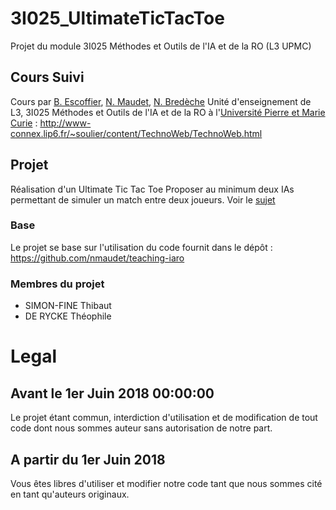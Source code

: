 # 3I025_UltimateTicTacToe
Projet du module 3I025 Méthodes et Outils de l'IA et de la RO (L3 UPMC)

## Cours Suivi
Cours par [B. Escoffier](http://www-desir.lip6.fr/~escoffier/), [N. Maudet](https://nmaudet.gitlab.io/), [N. Bredèche](http://pages.isir.upmc.fr/~bredeche/pmwiki/pmwiki.php)
Unité d'enseignement de L3, 3I025 Méthodes et Outils de l'IA et de la RO à l'[Université Pierre et Marie Curie](https://www.sorbonne-universite.fr/) : http://www-connex.lip6.fr/~soulier/content/TechnoWeb/TechnoWeb.html


## Projet
Réalisation d'un Ultimate Tic Tac Toe
Proposer au minimum deux IAs permettant de simuler un match entre deux joueurs.
Voir le [sujet](https://github.com/ThibautSF/3I025_UltimateTicTacToe/blob/master/Sujet.md)

### Base
Le projet se base sur l'utilisation du code fournit dans le dépôt : https://github.com/nmaudet/teaching-iaro


### Membres du projet
* SIMON-FINE Thibaut
* DE RYCKE Théophile


# Legal

## Avant le 1er Juin 2018 00:00:00
Le projet étant commun, interdiction d'utilisation et de modification de tout code dont nous sommes auteur sans autorisation de notre part.

## A partir du 1er Juin 2018
Vous êtes libres d'utiliser et modifier notre code tant que nous sommes cité en tant qu'auteurs originaux.
